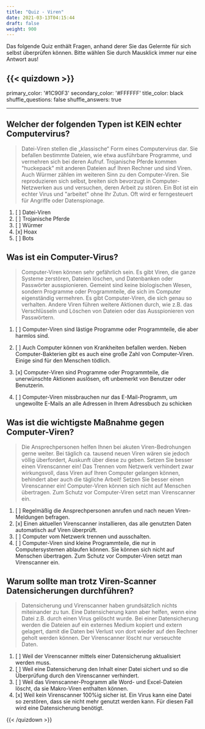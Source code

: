 ```yaml
---
title: "Quiz - Viren"
date: 2021-03-13T04:15:44
draft: false
weight: 900
---
```


Das folgende Quiz enthält Fragen, anhand derer Sie das Gelernte für sich selbst überprüfen können. Bitte wählen Sie durch Mausklick immer nur eine Antwort aus!

{{< quizdown >}}
---
primary_color: '#1C90F3'
secondary_color: '#FFFFFF'
title_color: black
shuffle_questions: false
shuffle_answers: true

---

## Welcher der folgenden Typen ist KEIN echter Computervirus?

> Datei-Viren stellen die „klassische“ Form eines Computervirus dar. Sie befallen bestimmte Dateien, wie etwa ausführbare Programme, und vermehren sich bei deren  Aufruf. Trojanische Pferde kommen "huckepack" mit anderen Dateien auf Ihren Rechner und sind Viren. Auch Würmer zählen im weiteren Sinn zu den Computer-Viren. Sie reproduzieren sich selbst, breiten sich bevorzugt in Computer-Netzwerken aus und versuchen, deren Arbeit zu stören. Ein Bot ist ein echter Virus und "arbeitet" ohne Ihr Zutun. Oft wird er ferngesteuert für Angriffe oder Datenspionage.

1. [ ] Datei-Viren
2. [ ] Trojanische Pferde
3. [ ] Würmer
4. [x] Hoax
5. [ ] Bots

## Was ist ein Computer-Virus?

> Computer-Viren können sehr gefährlich sein. Es gibt Viren, die ganze Systeme zerstören, Dateien löschen, und Datenbanken oder Passwörter ausspionieren. Gemeint sind keine biologischen Wesen, sondern Programme oder Programmteile, die sich im Computer eigenständig vermehren. Es gibt Computer-Viren, die sich genau so verhalten. Andere Viren führen weitere Aktionen durch, wie z.B. das Verschlüsseln und Löschen von Dateien oder das Ausspionieren von Passwörtern.

1. [ ] Computer-Viren sind lästige Programme oder Programmteile, die aber harmlos sind.

2. [ ] Auch Computer können von Krankheiten befallen werden. Neben Computer-Bakterien gibt es auch eine große Zahl von Computer-Viren. Einige sind für den Menschen tödlich.

3. [x] Computer-Viren sind Programme oder Programmteile, die unerwünschte Aktionen auslösen, oft unbemerkt von Benutzer oder Benutzerin.

4. [ ] Computer-Viren missbrauchen nur das E-Mail-Programm, um ungewollte E-Mails an alle Adressen in Ihrem Adressbuch zu schicken

## Was ist die wichtigste Maßnahme gegen Computer-Viren?

> Die Ansprechpersonen helfen Ihnen bei akuten Viren-Bedrohungen gerne weiter. Bei täglich ca. tausend neuen Viren wären sie jedoch völlig überfordert, Auskunft über diese zu geben. Setzen Sie besser einen Virenscanner ein! Das Trennen vom Netzwerk verhindert zwar wirkungsvoll, dass Viren auf Ihren Computer gelangen können, behindert aber auch die tägliche Arbeit! Setzen Sie besser einen Virenscanner ein! Computer-Viren können sich nicht auf Menschen übertragen. Zum Schutz vor Computer-Viren setzt man Virenscanner ein.

1. [ ] Regelmäßig die Ansprechpersonen anrufen und nach neuen Viren-Meldungen befragen.
2. [x] Einen aktuellen Virenscanner installieren, das alle genutzten Daten automatisch auf Viren überprüft.
3. [ ] Computer vom Netzwerk trennen und ausschalten.
4. [ ] Computer-Viren sind kleine Programmteile, die nur in Computersystemen ablaufen können. Sie können sich nicht auf Menschen übertragen. Zum Schutz vor Computer-Viren setzt man Virenscanner ein.

## Warum sollte man trotz Viren-Scanner Datensicherungen durchführen?

> Datensicherung und Virenscanner haben grundsätzlich nichts miteinander zu tun. Eine Datensicherung kann aber helfen, wenn eine Datei z.B. durch einen Virus gelöscht wurde. Bei einer Datensicherung werden die Dateien auf ein externes Medium kopiert und extern gelagert, damit die Daten bei Verlust von dort wieder auf den Rechner geholt werden können. Der Virenscanner löscht nur verseuchte Daten.

1. [ ] Weil der Virenscanner mittels einer Datensicherung aktualisiert werden muss.
2. [ ] Weil eine Datensicherung den Inhalt einer Datei sichert und so die Überprüfung durch den Virenscanner verhindert.
3. [ ] Weil das Virenscanner-Programm alle Word- und Excel-Dateien löscht, da sie Makro-Viren enthalten können.
4. [x] Weil kein Virenscanner 100%ig sicher ist. Ein Virus kann eine Datei so zerstören, dass sie nicht mehr genutzt werden kann. Für diesen Fall wird eine Datensicherung benötigt.


{{< /quizdown >}}